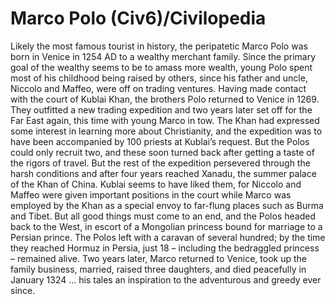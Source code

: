 # Marco Polo (Civ6)/Civilopedia

Likely the most famous tourist in history, the peripatetic Marco Polo was born in Venice in 1254 AD to a wealthy merchant family. Since the primary goal of the wealthy seems to be to amass more wealth, young Polo spent most of his childhood being raised by others, since his father and uncle, Niccolo and Maffeo, were off on trading ventures. Having made contact with the court of Kublai Khan, the brothers Polo returned to Venice in 1269. They outfitted a new trading expedition and two years later set off for the Far East again, this time with young Marco in tow.
The Khan had expressed some interest in learning more about Christianity, and the expedition was to have been accompanied by 100 priests at Kublai’s request. But the Polos could only recruit two, and these soon turned back after getting a taste of the rigors of travel. But the rest of the expedition persevered through the harsh conditions and after four years reached Xanadu, the summer palace of the Khan of China. Kublai seems to have liked them, for Niccolo and Maffeo were given important positions in the court while Marco was employed by the Khan as a special envoy to far-flung places such as Burma and Tibet.
But all good things must come to an end, and the Polos headed back to the West, in escort of a Mongolian princess bound for marriage to a Persian prince. The Polos left with a caravan of several hundred; by the time they reached Hormuz in Persia, just 18 – including the bedraggled princess – remained alive. Two years later, Marco returned to Venice, took up the family business, married, raised three daughters, and died peacefully in January 1324 … his tales an inspiration to the adventurous and greedy ever since.
